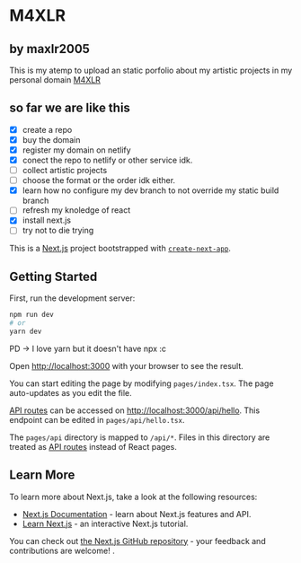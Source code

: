 # M4XLR
by maxlr2005
---
This is my atemp to upload an static porfolio about my artistic projects in my personal domain [M4XLR](https://m4xlr.com)

## so far we are like this
- [x] create a repo
- [x] buy the domain
- [x] register my domain on netlify
- [X] conect the repo to netlify or other service idk. 
- [ ] collect artistic projects
- [ ] choose the format or the order idk either.
- [X] learn how no configure my dev branch to not override my static build branch
- [ ] refresh my knoledge of react
- [x] install next.js
- [ ] try not to die trying

This is a [Next.js](https://nextjs.org/) project bootstrapped with [`create-next-app`](https://github.com/vercel/next.js/tree/canary/packages/create-next-app).

## Getting Started

First, run the development server:

```bash
npm run dev
# or
yarn dev
```
PD -> I love yarn but it doesn't have npx :c 

Open [http://localhost:3000](http://localhost:3000) with your browser to see the result.

You can start editing the page by modifying `pages/index.tsx`. The page auto-updates as you edit the file.

[API routes](https://nextjs.org/docs/api-routes/introduction) can be accessed on [http://localhost:3000/api/hello](http://localhost:3000/api/hello). This endpoint can be edited in `pages/api/hello.tsx`.

The `pages/api` directory is mapped to `/api/*`. Files in this directory are treated as [API routes](https://nextjs.org/docs/api-routes/introduction) instead of React pages.

## Learn More

To learn more about Next.js, take a look at the following resources:

- [Next.js Documentation](https://nextjs.org/docs) - learn about Next.js features and API.
- [Learn Next.js](https://nextjs.org/learn) - an interactive Next.js tutorial.

You can check out [the Next.js GitHub repository](https://github.com/vercel/next.js/) - your feedback and contributions are welcome!
.
